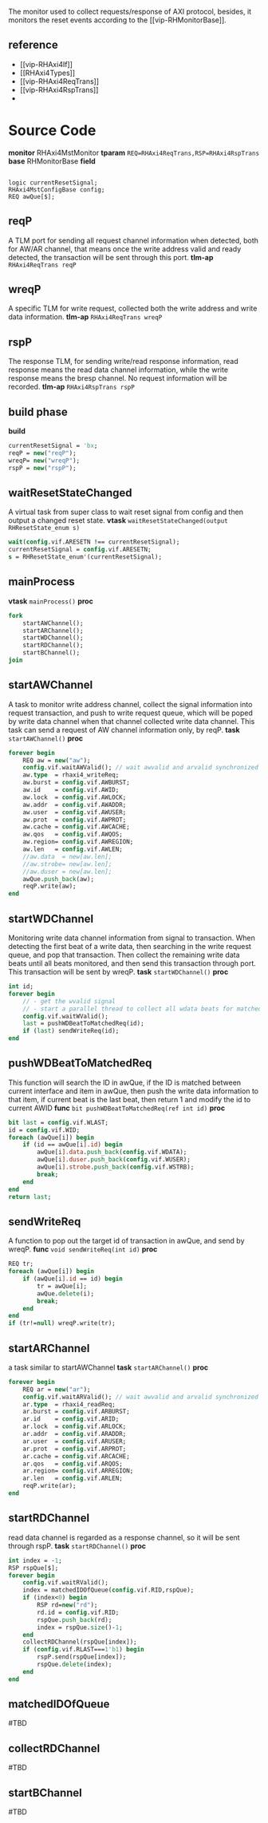 The monitor used to collect requests/response of AXI protocol, besides, it monitors the reset events according to the [[vip-RHMonitorBase]].
## reference
- [[vip-RHAxi4If]]
- [[RHAxi4Types]]
- [[vip-RHAxi4ReqTrans]]
- [[vip-RHAxi4RspTrans]]
- 
# Source Code
**monitor** RHAxi4MstMonitor
**tparam** `REQ=RHAxi4ReqTrans,RSP=RHAxi4RspTrans`
**base** RHMonitorBase
**field**
```

logic currentResetSignal;
RHAxi4MstConfigBase config;
REQ awQue[$];
```
## reqP
A TLM port for sending all request channel information when detected, both for AW/AR channel, that means once the write address valid and ready detected, the transaction will be sent through this port.
**tlm-ap** `RHAxi4ReqTrans reqP`
## wreqP
A specific TLM for write request, collected both the write address and write data information.
**tlm-ap** `RHAxi4ReqTrans wreqP`
## rspP
The response TLM, for sending write/read response information, read response means the read data channel information, while the write response means the bresp channel. No request information will be recorded.
**tlm-ap** `RHAxi4RspTrans rspP`

## build phase
**build**
```systemverilog
currentResetSignal = 'bx;
reqP = new("reqP");
wreqP= new("wreqP");
rspP = new("rspP");
```
## waitResetStateChanged
A virtual task from super class to wait reset signal from config and then output a changed reset state.
**vtask** `waitResetStateChanged(output RHResetState_enum s)`
```systemverilog
wait(config.vif.ARESETN !== currentResetSignal);
currentResetSignal = config.vif.ARESETN;
s = RHResetState_enum'(currentResetSignal);
```
## mainProcess
**vtask** `mainProcess()`
**proc**
```systemverilog
fork
	startAWChannel();
	startARChannel();
	startWDChannel();
	startRDChannel();
	startBChannel();
join
```

## startAWChannel
A task to monitor write address channel, collect the signal information into request transaction, and push to write request queue, which will be poped by write data channel when that channel collected write data channel.
This task can send a request of AW channel information only, by reqP.
**task** `startAWChannel()`
**proc**
```systemverilog
forever begin
	REQ aw = new("aw");
	config.vif.waitAWValid(); // wait awvalid and arvalid synchronized
	aw.type  = rhaxi4_writeReq;
	aw.burst = config.vif.AWBURST;
	aw.id    = config.vif.AWID;
	aw.lock  = config.vif.AWLOCK;
	aw.addr  = config.vif.AWADDR;
	aw.user  = config.vif.AWUSER;
	aw.prot  = config.vif.AWPROT;
	aw.cache = config.vif.AWCACHE;
	aw.qos   = config.vif.AWQOS;
	aw.region= config.vif.AWREGION;
	aw.len   = config.vif.AWLEN;
	//aw.data  = new[aw.len];
	//aw.strobe= new[aw.len];
	//aw.duser = new[aw.len];
	awQue.push_back(aw);
	reqP.write(aw);
end
```

## startWDChannel
Monitoring write data channel information from signal to transaction. When detecting the first beat of a write data, then searching in the write request queue, and pop that transaction. Then collect the remaining write data beats until all beats monitored, and then send this transaction through port. This transaction will be sent by wreqP.
**task** `startWDChannel()`
**proc**
```systemverilog
int id;
forever begin
	// - get the wvalid signal
	// - start a parallel thread to collect all wdata beats for matched aw
	config.vif.waitWValid();
	last = pushWDBeatToMatchedReq(id);
	if (last) sendWriteReq(id);
end
```
## pushWDBeatToMatchedReq
This function will search the ID in awQue, if the ID is matched between current interface and item in awQue, then push the write data information to that item, if current beat is the last beat, then return 1 and modify the id to current AWID
**func** `bit pushWDBeatToMatchedReq(ref int id)`
**proc**
```systemverilog
bit last = config.vif.WLAST;
id = config.vif.WID;
foreach (awQue[i]) begin
	if (id == awQue[i].id) begin
		awQue[i].data.push_back(config.vif.WDATA);
		awQue[i].duser.push_back(config.vif.WUSER);
		awQue[i].strobe.push_back(config.vif.WSTRB);
		break;
	end
end
return last;
```
## sendWriteReq
A function to pop out the target id of transaction in awQue, and send by wreqP.
**func** `void sendWriteReq(int id)`
**proc**
```systemverilog
REQ tr;
foreach (awQue[i]) begin
	if (awQue[i].id == id) begin
		tr = awQue[i];
		awQue.delete(i);
		break;
	end
end
if (tr!=null) wreqP.write(tr);
```
## startARChannel
a task similar to startAWChannel
**task** `startARChannel()`
**proc**
```systemverilog
forever begin
	REQ ar = new("ar");
	config.vif.waitARValid(); // wait awvalid and arvalid synchronized
	ar.type  = rhaxi4_readReq;
	ar.burst = config.vif.ARBURST;
	ar.id    = config.vif.ARID;
	ar.lock  = config.vif.ARLOCK;
	ar.addr  = config.vif.ARADDR;
	ar.user  = config.vif.ARUSER;
	ar.prot  = config.vif.ARPROT;
	ar.cache = config.vif.ARCACHE;
	ar.qos   = config.vif.ARQOS;
	ar.region= config.vif.ARREGION;
	ar.len   = config.vif.ARLEN;
	reqP.write(ar);
end
```
## startRDChannel
read data channel is regarded as a response channel, so it will be sent through rspP.
**task** `startRDChannel()`
**proc**
```systemverilog
int index = -1;
RSP rspQue[$];
forever begin
	config.vif.waitRValid();
	index = matchedIDOfQueue(config.vif.RID,rspQue);
	if (index<0) begin
		RSP rd=new("rd");
		rd.id = config.vif.RID;
		rspQue.push_back(rd);
		index = rspQue.size()-1;
	end
	collectRDChannel(rspQue[index]);
	if (config.vif.RLAST===1'b1) begin
		rspP.send(rspQue[index]);
		rspQue.delete(index);
	end
end
```
## matchedIDOfQueue
#TBD 
## collectRDChannel
#TBD 
## startBChannel
#TBD 
